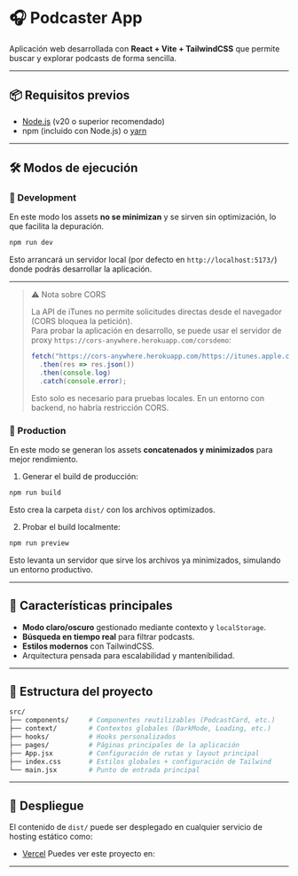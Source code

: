 # 🎧 Podcaster App

Aplicación web desarrollada con **React + Vite + TailwindCSS** que permite buscar y explorar podcasts de forma sencilla.  

---

## 📦 Requisitos previos

- [Node.js](https://nodejs.org/) (v20 o superior recomendado)
- npm (incluido con Node.js) o [yarn](https://yarnpkg.com/)

---

## 🛠️ Modos de ejecución

### 🔹 Development
En este modo los assets **no se minimizan** y se sirven sin optimización, lo que facilita la depuración.

```bash
npm run dev
```

Esto arrancará un servidor local (por defecto en `http://localhost:5173/`) donde podrás desarrollar la aplicación.

---
> ⚠️ Nota sobre CORS
> 
> La API de iTunes no permite solicitudes directas desde el navegador (CORS bloquea la petición).  
> Para probar la aplicación en desarrollo, se puede usar el servidor de proxy  `https://cors-anywhere.herokuapp.com/corsdemo`:
> 
> ```js
> fetch("https://cors-anywhere.herokuapp.com/https://itunes.apple.com/search?term=beatles")
>   .then(res => res.json())
>   .then(console.log)
>   .catch(console.error);
> ```
> 
> Esto solo es necesario para pruebas locales. En un entorno con backend, no habría restricción CORS.
### 🔹 Production
En este modo se generan los assets **concatenados y minimizados** para mejor rendimiento.

1. Generar el build de producción:

```bash
npm run build
```

Esto crea la carpeta `dist/` con los archivos optimizados.

2. Probar el build localmente:

```bash
npm run preview
```

Esto levanta un servidor que sirve los archivos ya minimizados, simulando un entorno productivo.

---

## 🎨 Características principales

- **Modo claro/oscuro** gestionado mediante contexto y `localStorage`.
- **Búsqueda en tiempo real** para filtrar podcasts.
- **Estilos modernos** con TailwindCSS.
- Arquitectura pensada para escalabilidad y mantenibilidad.

---

## 📂 Estructura del proyecto

```bash
src/
├── components/     # Componentes reutilizables (PodcastCard, etc.)
├── context/        # Contextos globales (DarkMode, Loading, etc.)
├── hooks/          # Hooks personalizados
├── pages/          # Páginas principales de la aplicación
├── App.jsx         # Configuración de rutas y layout principal
├── index.css       # Estilos globales + configuración de Tailwind
└── main.jsx        # Punto de entrada principal
```

---

## 🚀 Despliegue

El contenido de `dist/` puede ser desplegado en cualquier servicio de hosting estático como:
- [Vercel](https://vercel.com/)
Puedes ver este proyecto en: 
---

